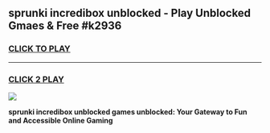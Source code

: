 
## sprunki incredibox unblocked - Play Unblocked Gmaes & Free #k2936
<h3>
<a href="https://news.freeplayer.one?title=sprunki_incredibox_unblocked&ref=24F">CLICK TO PLAY</a></h3>
<hr>

<h3>
<a href="https://news.freeplayer.one?title=sprunki_incredibox_unblocked&ref=24F">CLICK 2 PLAY</a>
  
</h3>

<a href="https://news.freeplayer.one?title=sprunki_incredibox_unblocked&ref=24F/"><img src="https://clearcache.store/games.png"></a>


**sprunki incredibox unblocked games unblocked: Your Gateway to Fun and Accessible Online Gaming**
